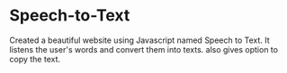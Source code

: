 # Speech-to-Text
Created a beautiful website using Javascript named Speech to Text. It listens the user's words and convert them into texts. also gives option to copy the text.
